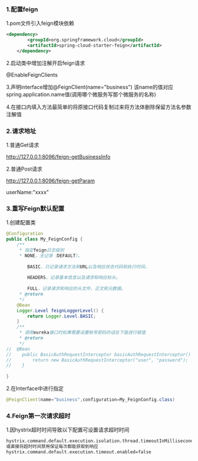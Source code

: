 ### 1.配置feign

1.pom文件引入feign模块依赖

```xml
<dependency>
		<groupId>org.springframework.cloud</groupId>
		<artifactId>spring-cloud-starter-feign</artifactId>
	</dependency>
```
2.启动类中增加注解开启feign请求

@EnableFeignClients

3.声明interface增加@FeignClient(name="business") 该name的值对应spring.application.name值(调用哪个微服务写那个微服务的名称)

4.在接口内填入方法最简单的将原接口代码复制过来将方法体删除保留方法名参数注解值

### 2.请求地址

1.普通Get请求

<http://127.0.0.1:8096/feign-getBusinessInfo>

2.普通Post请求

http://127.0.0.1:8096/feign-getParam

userName:"xxxx"

### 3.重写Feign默认配置

1.创建配置类

```java
@Configuration
public class My_FeignConfig {
	/**
	 * 指定feign日志级别
	 * NONE，无记录（DEFAULT）。
		
		BASIC，只记录请求方法和URL以及响应状态代码和执行时间。
		
		HEADERS，记录基本信息以及请求和响应标头。
		
		FULL，记录请求和响应的头文件，正文和元数据。
	 * @return
	 */
	@Bean
	Logger.Level feignLoggerLevel() {
		return Logger.Level.BASIC;
	}
	/**
	 * 调用eureka接口时如果需要设置帐号密码的话在下面进行赋值
	 * @return
	 */
//	@Bean
//    public BasicAuthRequestInterceptor basicAuthRequestInterceptor() {
//        return new BasicAuthRequestInterceptor("user", "password");
//    }
	
}	
```

2.在Interface中进行指定

```java
@FeignClient(name="business",configuration=My_FeignConfig.class)	
```

### 4.Feign第一次请求超时

1.因hystrix超时时间导致以下配置可设置请求超时时间

```xml
hystrix.command.default.execution.isolation.thread.timeoutInMilliseconds=3000
或直接将超时时间禁用保证每次都能获取到响应
hystrix.command.default.execution.timeout.enabled=false 
```

